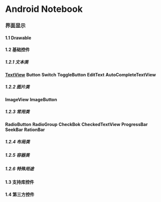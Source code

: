 # Android Notebook

### 界面显示

#### 1.1 Drawable

#### 1.2 基础控件 

##### 1.2.1 文本类
[**TextView**](view/base/text/TextView.md)
**Button**
**Switch**
**ToggleButton**
**EditText**
**AutoCompleteTextView**

##### 1.2.2 图片类
**ImageView**
**ImageButton**

##### 1.2.3 常用类
**RadioButton**
**RadioGroup**
**CheckBok**
**CheckedTextView**
**ProgressBar**
**SeekBar**
**RationBar**

##### 1.2.4 布局类

##### 1.2.5 容器类

##### 1.2.6 特殊用途

#### 1.3 支持库控件

#### 1.4 第三方控件